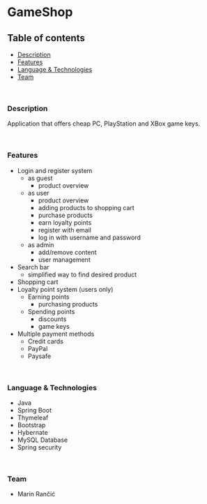 # GameShop

## Table of contents

- [Description](#Description)
- [Features](#Features)
- [Language & Technologies](#Language&Technologies)
- [Team](#Team)

<br />

<a name="Description"/>

### Description

Application that offers cheap PC, PlayStation and XBox game keys.

<br />

<a name="Features"/>

### Features

- Login and register system
  - as guest
    - product overview
  - as user
    - product overview
    - adding products to shopping cart
    - purchase products
    - earn loyalty points
    - register with email
    - log in with username and password
  - as admin
    - add/remove content
    - user management
- Search bar
  - simplified way to find desired product
- Shopping cart
- Loyalty point system (users only)
  - Earning points
    - purchasing products
  - Spending points
    - discounts
    - game keys
- Multiple payment methods
  - Credit cards
  - PayPal
  - Paysafe

<br />

<a name="Language&Technologies"/>

### Language & Technologies

- Java
- Spring Boot
- Thymeleaf
- Bootstrap
- Hybernate
- MySQL Database
- Spring security

<br />

<a name="Team"/>

###  Team

- Marin Rančić
